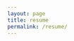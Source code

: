 ```yaml
---
layout: page
title: resume
permalink: /resume/
---
```




<a href="https://www.dropbox.com/s/fg84fsa9q1lf023/MCriqui_Resume.pdf?dl=0" target="_blank">
	<object data="{{ site.baseurl }}/img/MCriqui_Resume.pdf" width="700" height="900" type="application/pdf">
		<embed src="{{ site.baseurl }}/img/MCriqui_Resume.pdf" type="application/pdf" />
	</object>
</a>


